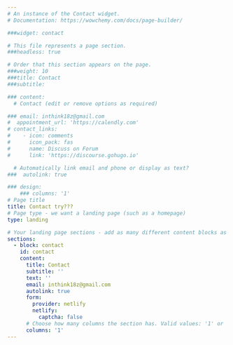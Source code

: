 ```yaml
---
# An instance of the Contact widget.
# Documentation: https://wowchemy.com/docs/page-builder/

###widget: contact

# This file represents a page section.
###headless: true

# Order that this section appears on the page.
###weight: 10
###title: Contact
###subtitle:

### content:
  # Contact (edit or remove options as required)

### email: inthink18z@gmail.com
#  appointment_url: 'https://calendly.com'
# contact_links:
#    - icon: comments
#      icon_pack: fas
#      name: Discuss on Forum
#      link: 'https://discourse.gohugo.io'

  # Automatically link email and phone or display as text?
###  autolink: true

### design:
    ### columns: '1'
# Page title
title: Contact try???
# Page type - we want a landing page (such as a homepage)
type: landing

# Your landing page sections - add as many different content blocks as you like
sections:
  - block: contact
    id: contact
    content:
      title: Contact
      subtitle: ''
      text: ''
      email: inthink18z@gmail.com
      autolink: true
      form:
        provider: netlify
        netlify:
          captcha: false
      # Choose how many columns the section has. Valid values: '1' or '2'.
      columns: '1'
---
```

